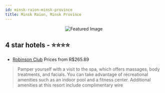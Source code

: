 ```yaml
---
id: minsk-raion-minsk-province
title: Minsk Raion, Minsk Province
---
```


<center><img src="https://i.travelapi.com/hotels/6000000/6000000/5995100/5995041/6f0066c2_z.jpg" alt="Featured Image" /></center>


##  4 star hotels - ⭐️⭐️⭐️⭐️

-    [Robinson Club](https://us.hurb.com/hotels/minsk-raion/robinson-club-JNP-JP223789?cmp=18055) Prices from R$265.89
   > Pamper yourself with a visit to the spa, which offers massages, body treatments, and facials. You can take advantage of recreational amenities such as an indoor pool and a fitness center. Additional amenities at this resort include complimentary wire

